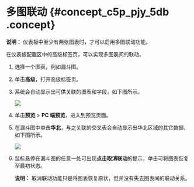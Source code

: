 # 多图联动 {#concept_c5p_pjy_5db .concept}

**说明：** 仪表板中至少有两张图表时，才可以启用多图联动功能。

在仪表板配置区中的高级标签页，可以实现多图表间的联动。

1.  选择一个图表，例如漏斗图。
2.  单击**高级**，打开高级标签页。
3.  系统会自动显示出可供关联的图表和字段，如下图所示。

    ![](http://static-aliyun-doc.oss-cn-hangzhou.aliyuncs.com/assets/img/9117/153631875511390_zh-CN.png)

4.  单击**预览** \> **PC 端预览**，进入到预览页面。
5.  在漏斗图中单击**华北**，与之关联的交叉表会自动显示出华北区域的其它数据，如下图所示。

    ![](http://static-aliyun-doc.oss-cn-hangzhou.aliyuncs.com/assets/img/9117/153631875511391_zh-CN.png)

6.  鼠标悬停在漏斗图的任意一处可出现**点击取消联动**的提示，单击可将图表恢复至最初状态。

    **说明：** 取消联动功能只是将图表恢复原状，但并没有失去图表间的联动关系。


